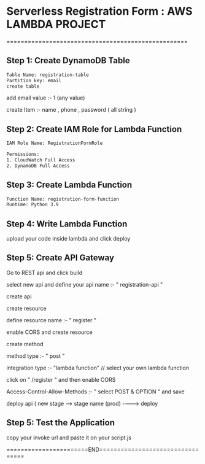 # Serverless Registration Form : AWS LAMBDA PROJECT
===================================================

## Step 1: Create DynamoDB Table

```sh
Table Name: registration-table
Partition key: email
create table

```

add email value :- 1 (any value)

create Item :- name , phone , password ( all string )
## Step 2: Create IAM Role for Lambda Function
```sh
IAM Role Name: RegistrationFormRole

Permissions:
1. CloudWatch Full Access
2. DynamoDB Full Access

```

## Step 3: Create Lambda Function

```sh
Function Name: registration-form-function
Runtime: Python 3.9

```

## Step 4: Write Lambda Function

upload your code inside lambda and click deploy

## Step 5: Create API Gateway

Go to REST api and click build

select new api and define your api name :- " registration-api "

create api

create resource

define resource name :- " register "

enable CORS and create resource

create method

method type :- " post "

integration type :- "lambda function"  // select your own lambda function

click on " /register " and then enable CORS

Access-Control-Allow-Methods :- " select POST & OPTION " and save

deploy api ( new stage -->  stage name (prod) ----> deploy



## Step 5: Test the Application

copy your invoke url and paste it on your script.js

=======================END=================================


